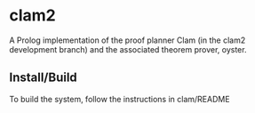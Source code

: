# clam2

A Prolog implementation of the proof planner Clam (in the clam2 development branch) and the associated theorem prover, oyster.

## Install/Build

To build the system, follow the instructions in clam/README

